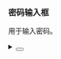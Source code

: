 ### 密码输入框

用于输入密码。

<div class="cell-demo vp-raw">
  <yc-space
    direction="vertical"
    size="large">
    <yc-switch v-model="visibility" />
    <yc-input
      v-model:visibility="visibility"
      placeholder="Please enter something"
      :style="{ width: '320px' }"
      is-password
      allow-clear />
  </yc-space>
</div>

<script setup>
import { ref } from 'vue';
const visibility = ref(true);
</script>

<details>
<summary>
 <button class="code-btn"  >
    <icon-code />
 </button>
</summary>

```vue
<template>
  <yc-space
    direction="vertical"
    size="large">
    <yc-switch v-model="visibility" />
    <yc-input
      v-model:visibility="visibility"
      placeholder="Please enter something"
      :style="{ width: '320px' }"
      is-password
      allow-clear />
  </yc-space>
</template>

<script setup>
import { ref } from 'vue';
const visibility = ref(true);
</script>
```

</details>
